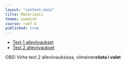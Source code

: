 ```yaml
---
layout: "content-main"
title: Materiaali
theme: swedish
course: rub7.6
published: true
---
```


- [Text 1 alleviivaukset](/media/rub7/text1_alleviivaukset.pdf)
- [Text 2 alleviivaukset](/media/rub7/text2_alleviivaukset_oikeat.pdf)

OBS! Virhe text 2 alleviivauksissa, viimeinen**rösta i valet**
